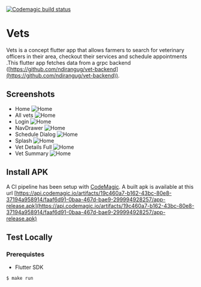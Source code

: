 [![Codemagic build status](https://api.codemagic.io/apps/6063709f2812d7ad277dca6c/6063709f2812d7ad277dca6b/status_badge.svg)](https://codemagic.io/apps/6063709f2812d7ad277dca6c/6063709f2812d7ad277dca6b/latest_build)

# Vets

Vets is a concept flutter app that allows farmers to search for veterinary officers in their area, checkout their services and schedule appointments .This flutter app fetches data from a grpc backend ([https://github.com/ndirangug/vet-backend](https://github.com/ndirangug/vet-backend)). 


## Screenshots
- Home
   ![Home](screenshots/Home.png "Logo Title Text 1")
- All vets
    ![Home](screenshots/AllVets.png "Logo Title Text 1")
- Login
    ![Home](screenshots/LoginSignup.png "Logo Title Text 1")
- NavDrawer
  ![Home](screenshots/NavDrawer.png "Logo Title Text 1")
- Schedule Dialog
    ![Home](screenshots/ScheduleDialog.png "Logo Title Text 1")
- Splash
    ![Home](screenshots/Splash.png "Logo Title Text 1")
- Vet Details Full
    ![Home](screenshots/VetDetailsFull.png "Logo Title Text 1")
- Vet Summary
  ![Home](screenshots/VetDetailsSummary.png "Logo Title Text 1")

## Install APK
A CI pipeline has been setup with [CodeMagic](https://codemagic.io/). A built apk is available at this url [https://api.codemagic.io/artifacts/19c460a7-b162-43bc-80e8-37194a958914/faaf6d91-0baa-467d-bae9-299994928257/app-release.apk](https://api.codemagic.io/artifacts/19c460a7-b162-43bc-80e8-37194a958914/faaf6d91-0baa-467d-bae9-299994928257/app-release.apk)

## Test Locally
### Prerequistes
- Flutter SDK

```bash
$ make run
```



